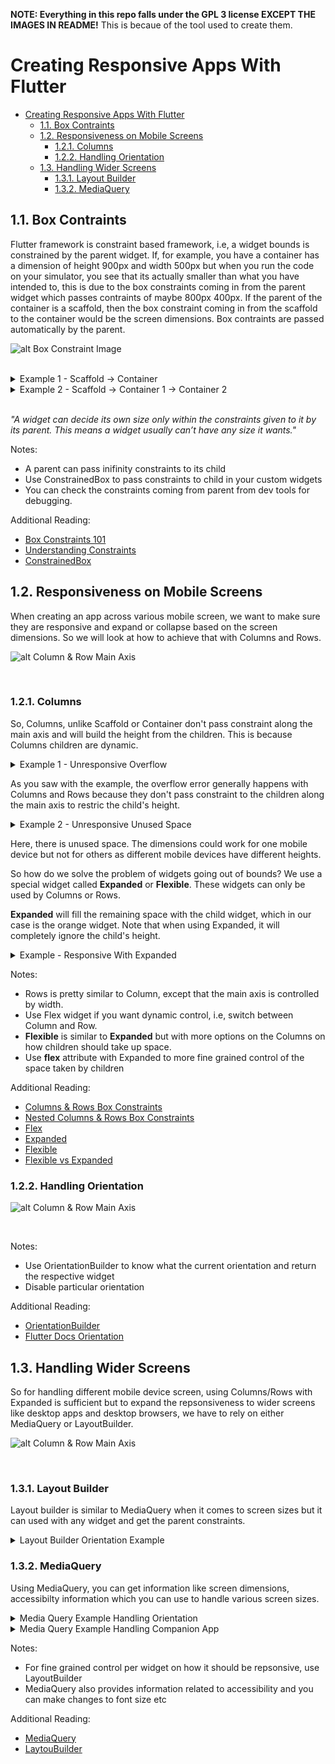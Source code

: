 **NOTE: Everything in this repo falls under the GPL 3 license EXCEPT THE IMAGES IN README!** This is becaue of the tool used to create them.
<br/>
# Creating Responsive Apps With Flutter

- [Creating Responsive Apps With Flutter](#creating-responsive-apps-with-flutter)
  - [1.1. Box Contraints](#11-box-contraints)
  - [1.2. Responsiveness on Mobile Screens](#12-responsiveness-on-mobile-screens)
    - [1.2.1. Columns](#121-columns)
    - [1.2.2. Handling Orientation](#122-handling-orientation)
  - [1.3. Handling Wider Screens](#13-handling-wider-screens)
    - [1.3.1. Layout Builder](#131-layout-builder)
    - [1.3.2. MediaQuery](#132-mediaquery)

## 1.1. Box Contraints

Flutter framework is constraint based framework, i.e, a widget bounds is constrained by the parent widget. If, for example, you have a container has a dimension of height 900px and width 500px but when you run the code on your simulator, you see that its actually smaller than what you have intended to, this is due to the box constraints coming in from the parent widget which passes contraints of maybe 800px 400px. If the parent of the container is a scaffold, then the box constraint coming in from the scaffold to the container would be the screen dimensions. Box contraints are passed automatically by the parent.

![alt Box Constraint Image](images/box_constraint_1.png)

<br/>

<details>
  <summary>Example 1 - Scaffold -> Container</summary>

<p>

```dart
import 'package:flutter/material.dart';
import 'package:flutter/widgets.dart';

class Example1 extends StatelessWidget {
  const Example1({Key key}) : super(key: key);

  @override
  Widget build(BuildContext context) {
    //Scaffold passes down screen dimensions as constraints  
    return Scaffold(
      appBar: AppBar(
        title: Text('Example 1'),
      ),
      body: Container(
        color: Colors.green,
        width: double.infinity,
        height: double.infinity,
      ),
    );
  }
}
```
</p>
</details>

<details>
  <summary>Example 2 - Scaffold -> Container 1 -> Container 2</summary>

<p>

```dart
import 'package:flutter/material.dart';
import 'package:flutter/widgets.dart';

class Example2 extends StatelessWidget {
  const Example1({Key key}) : super(key: key);

  @override
  Widget build(BuildContext context) {
    //Scaffold passes down screen dimensions as constraints
    return Scaffold(
      appBar: AppBar(
        title: Text('Example 1'),
      ),
      body: Container(
        width: 200,
        height: 200,
        child: Container(
          color: Colors.green,
          width: double.infinity,
          height: double.infinity,
        ),
      ),
    );
  }
}
```
</p>
</details>

<br/>

*"A widget can decide its own size only within the constraints given to it by its parent. This means a widget usually can’t have any size it wants."*

Notes:
- A parent can pass inifinity constraints to its child
- Use ConstrainedBox to pass constraints to child in your custom widgets
- You can check the constraints coming from parent from dev tools for debugging.

Additional Reading:
- [Box Constraints 101](https://marsgoat.medium.com/flutter-box-constraints-101-the-basics-bd0babe650f9)
- [Understanding Constraints](https://flutter.dev/docs/development/ui/layout/constraints)
- [ConstrainedBox](https://api.flutter.dev/flutter/widgets/ConstrainedBox-class.html)

## 1.2. Responsiveness on Mobile Screens
When creating an app across various mobile screen, we want to make sure they are responsive and expand or collapse based on the screen dimensions. So we will look at how to achieve that with Columns and Rows.

![alt Column & Row Main Axis](images/main_axis.png)

<br/>

### 1.2.1. Columns

So, Columns, unlike Scaffold or Container don't pass constraint along the main axis and will build the height from the children. This is because Columns children are dynamic.

<details>
  <summary>Example 1 - Unresponsive Overflow</summary>

<p>

```dart
import 'package:flutter/material.dart';
import 'package:flutter/widgets.dart';

class ColumnExample1 extends StatelessWidget {
  const ColumnExample1({Key key}) : super(key: key);

  @override
  Widget build(BuildContext context) {
    return Scaffold(
      appBar: AppBar(
        title: Text('Example 1'),
      ),
      //if the containers height are infite here, the app will //crash
      body: Column(
        children: [
          Container(
            color: Colors.green,
            height: 100,
          ),
          Container(
            color: Colors.blue,
            height: 300,
          ),
          Container(
            color: Colors.orange,
            height: 1000,
          ),
        ],
      ),
    );
  }
}
```
</p>
</details>

As you saw with the example, the overflow error generally happens with Columns and Rows because they don't pass constraint to the children along the main axis to restric the child's height.

<details>
  <summary>Example 2 - Unresponsive Unused Space</summary>

<p>

```dart
import 'package:flutter/material.dart';
import 'package:flutter/widgets.dart';

class ColumnExample1 extends StatelessWidget {
  const ColumnExample1({Key key}) : super(key: key);

  @override
  Widget build(BuildContext context) {
    return Scaffold(
      appBar: AppBar(
        title: Text('Example 1'),
      ),
      //if the containers height are infite here, the app will //crash
      body: Column(
        children: [
          Container(
            color: Colors.green,
            height: 100,
          ),
          Container(
            color: Colors.blue,
            height: 300,
          ),
          Container(
            color: Colors.orange,
            height: 100,
          ),
        ],
      ),
    );
  }
}
```
</p>
</details>

Here, there is unused space. The dimensions could work for one mobile device but not for others as
different mobile devices have different heights.

So how do we solve the problem of widgets going out of bounds? We use a special widget called **Expanded** or **Flexible**. These widgets can only be used by Columns or Rows.

**Expanded** will fill the remaining space with the child widget, which in our case is the orange widget. Note that when using Expanded, it will completely ignore the child's height.

<details>
  <summary>Example - Responsive With Expanded</summary>

<p>

```dart
import 'package:flutter/material.dart';
import 'package:flutter/widgets.dart';

class ColumnExampleResponsive extends StatelessWidget {
  const ColumnExampleResponsive({Key key}) : super(key: key);

  @override
  Widget build(BuildContext context) {
    return Scaffold(
      appBar: AppBar(
        title: Text('Example 1'),
      ),
      body: Column(
        children: [
          Container(
            color: Colors.green,
            height: 100,
          ),
          Container(
            color: Colors.blue,
            height: 300,
          ),
          Expanded(
            child: Container(
              color: Colors.orange,
              height: 500,
            ),
          ),
        ],
      ),
    );
  }
}
```
</p>
</details>

Notes:
- Rows is pretty similar to Column, except that the main axis is controlled by width.
- Use Flex widget if you want dynamic control, i.e, switch between Column and Row.
- **Flexible** is similar to **Expanded** but with more options on the Columns on how children should take up space.
- Use **flex** attribute with Expanded to more fine grained control of the space taken by children

Additional Reading:
- [Columns & Rows Box Constraints](https://itnext.io/flutter-box-constraints-columns-rows-382dcf82256a)
- [Nested Columns & Rows Box Constraints](https://marsgoat.medium.com/flutter-box-constraints-nested-column-s-row-s-3dfacada7361)
- [Flex](https://api.flutter.dev/flutter/widgets/Flex-class.html)
- [Expanded](https://api.flutter.dev/flutter/widgets/Expanded-class.html)
- [Flexible](https://api.flutter.dev/flutter/widgets/Flexible-class.html)
- [Flexible vs Expanded](https://itnext.io/flutter-responsive-apps-flexible-vs-expanded-ff8cc92b468f)

### 1.2.2. Handling Orientation

![alt Column & Row Main Axis](images/orientation.png)

<br/>

Notes:

- Use OrientationBuilder to know what the current orientation and return the respective widget
- Disable particular orientation

Additional Reading:
- [OrientationBuilder](https://api.flutter.dev/flutter/widgets/OrientationBuilder-class.html)
- [Flutter Docs Orientation](https://flutter.dev/docs/cookbook/design/orientation)

## 1.3. Handling Wider Screens

So for handling different mobile device screen, using Columns/Rows with Expanded is sufficient but to 
expand the repsonsiveness to wider screens like desktop apps and desktop browsers, we have to rely on 
either MediaQuery or LayoutBuilder.

![alt Column & Row Main Axis](images/widescreen.png)

<br/>

### 1.3.1. Layout Builder

Layout builder is similar to MediaQuery when it comes to screen sizes but it can used with any widget 
and get the parent constraints.

<details>
  <summary>Layout Builder Orientation Example</summary>

<p>

```dart
import 'package:flutter/material.dart';
import 'package:flutter/widgets.dart';

import '../responsive_util.dart';

class LayoutBuilderResponsive extends StatelessWidget {
  const LayoutBuilderResponsive({Key key}) : super(key: key);

  @override
  Widget build(BuildContext context) {
    return Scaffold(
      appBar: ResponsiveUtil.isWideScreen(context)
          ? null
          : AppBar(
              title: Text('LayoutBuilder Responsive'),
            ),
      body: LayoutBuilder(
        builder: (context, constraints) {
          return GridView.count(
            crossAxisCount: constraints.maxWidth < 500 ? 2 : 4,
            children: List.generate(100, (index) {
              return Container(
                child: Center(
                  child: Image.network(
                    'https://picsum.photos/id/${index + 400}/${constraints.maxWidth < 500 ? (constraints.maxWidth / 2).round() : (constraints.maxWidth / 4).round()}',
                    loadingBuilder: (BuildContext context, Widget child,
                        ImageChunkEvent loadingProgress) {
                      if (loadingProgress == null) return child;
                      return Center(
                        child: CircularProgressIndicator(),
                      );
                    },
                  ),
                ),
              );
            }),
          );
        },
      ),
    );
  }
}
```
</p>
</details>

### 1.3.2. MediaQuery

Using MediaQuery, you can get information like screen dimensions, accessibilty information which you can use to handle various screen sizes.

<details>
  <summary>Media Query Example Handling Orientation</summary>

<p>

```dart
import 'package:flutter/material.dart';
import 'package:flutter/widgets.dart';

import '../responsive_util.dart';

class MediaQueryResponsive extends StatelessWidget {
  const MediaQueryResponsive({Key key}) : super(key: key);

  @override
  Widget build(BuildContext context) {
    return Scaffold(
        appBar: ResponsiveUtil.isWideScreen(context)
            ? null
            : AppBar(
                title: Text('MediaQuery Responsive'),
              ),
        body: GridView.count(
          crossAxisCount: MediaQuery.of(context).size.width < 500 ? 2 : 4,
          children: List.generate(100, (index) {
            return Container(
              child: Center(
                child: Image.network(
                  'https://picsum.photos/id/${index + 100}/${MediaQuery.of(context).size.width < 500 ? (MediaQuery.of(context).size.width / 2).round() : (MediaQuery.of(context).size.width / 4).round()}',
                  loadingBuilder: (BuildContext context, Widget child,
                      ImageChunkEvent loadingProgress) {
                    if (loadingProgress == null) return child;
                    return Center(
                      child: CircularProgressIndicator(),
                    );
                  },
                ),
              ),
            );
          }),
        ));
  }
}

```
</p>
</details>

<details>
  <summary>Media Query Example Handling Companion App</summary>

<p>

```dart

class ResponsiveUtil {
  static final kBreakPoint = 800;

  static bool isWideScreen(BuildContext context) {
    return MediaQuery.of(context).size.width > kBreakPoint;
  }
}

class MyHomePage extends StatefulWidget {
  MyHomePage({Key key, this.title}) : super(key: key);

  final String title;

  @override
  _MyHomePageState createState() => _MyHomePageState();
}

class _MyHomePageState extends State<MyHomePage> {
  PageController _controller = PageController(
    initialPage: 0,
  );

  @override
  void dispose() {
    _controller.dispose();
    super.dispose();
  }

  @override
  Widget build(BuildContext context) {
    return Scaffold(
      appBar: AppBar(
        title: Text(widget.title),
      ),
      body: ResponsiveUtil.isWideScreen(context)
          ? SafeArea(
              child: Row(
                children: [
                  Container(
                    width: MediaQuery.of(context).size.width * .30,
                    child: ListView(
                      children: [
                        ListTile(
                          title: Center(
                            child: Text('OPTIONS'),
                          ),
                        ),
                        Divider(
                          color: Colors.orange,
                        ),
                        ListTileCustomWideScreen(
                            title: 'Box Constraint Examples',
                            onTap: () => _controller.page == 0
                                ? null
                                : _controller.animateToPage(0,
                                    duration: Duration(milliseconds: 500),
                                    curve: Curves.fastLinearToSlowEaseIn)),
                        Divider(
                          color: Colors.white,
                        ),
                        ListTileCustomWideScreen(
                            title: 'Columns & Rows',
                            onTap: () => _controller.page == 1
                                ? null
                                : _controller.animateToPage(1,
                                    duration: Duration(milliseconds: 500),
                                    curve: Curves.fastLinearToSlowEaseIn)),
                        Divider(
                          color: Colors.white,
                        ),
                        ListTileCustomWideScreen(
                            title: 'Media Query',
                            onTap: () => _controller.page == 2
                                ? null
                                : _controller.animateToPage(2,
                                    duration: Duration(milliseconds: 500),
                                    curve: Curves.fastLinearToSlowEaseIn)),
                        Divider(
                          color: Colors.white,
                        ),
                        ListTileCustomWideScreen(
                            title: 'Layout Builder',
                            onTap: () => _controller.page == 3
                                ? null
                                : _controller.animateToPage(3,
                                    duration: Duration(milliseconds: 500),
                                    curve: Curves.fastLinearToSlowEaseIn)),
                        Divider(
                          color: Colors.white,
                        )
                      ],
                    ),
                  ),
                  VerticalDivider(
                    color: Colors.grey,
                    indent: 0,
                    endIndent: 0,
                    thickness: 1,
                    width: 0.5,
                  ),
                  Expanded(
                      child: PageView(
                    physics: NeverScrollableScrollPhysics(),
                    pageSnapping: false,
                    controller: _controller,
                    children: [
                      BoxContraintExamples(),
                      ColumnExamples(),
                      MediaQueryResponsive(),
                      LayoutBuilderResponsive()
                    ],
                  ))
                ],
              ),
            )
          : SafeArea(
              child: ListView(
                children: [
                  ListTileCustom(
                      title: 'Box Constraint Examples',
                      screen: BoxContraintExamples()),
                  Divider(
                    color: Colors.white,
                  ),
                  ListTileCustom(
                      title: 'Columns & Rows', screen: ColumnExamples()),
                  Divider(
                    color: Colors.white,
                  ),
                  ListTileCustom(
                      title: 'Mobile Screen Orientation',
                      screen: OrientationExamples()),
                  Divider(
                    color: Colors.white,
                  ),
                  ListTileCustom(
                      title: 'Media Query', screen: MediaQueryResponsive()),
                  Divider(
                    color: Colors.white,
                  ),
                  ListTileCustom(
                      title: 'Layout Builder',
                      screen: LayoutBuilderResponsive()),
                  Divider(
                    color: Colors.white,
                  )
                ],
              ),
            ),
    );
  }
}


```
</p>
</details>

Notes:
- For fine grained control per widget on how it should be repsonsive, use LayoutBuilder
- MediaQuery also provides information related to accessibility and you can make changes to font size etc

Additional Reading:
- [MediaQuery](https://api.flutter.dev/flutter/widgets/MediaQuery-class.html)
- [LaytouBuilder](https://api.flutter.dev/flutter/widgets/LayoutBuilder-class.html)